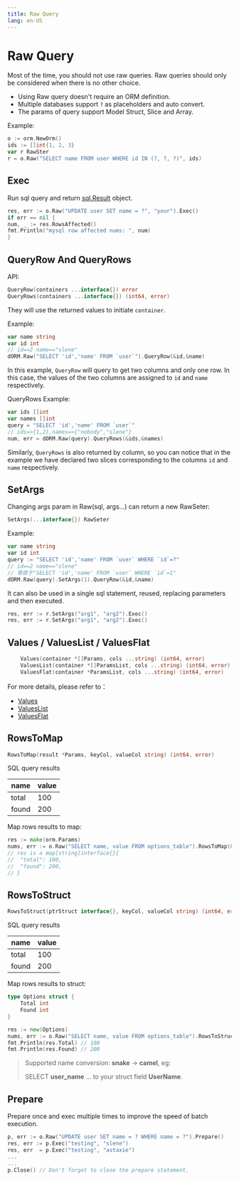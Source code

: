 ```yaml
---
title: Raw Query
lang: en-US
---
```


# Raw Query

Most of the time, you should not use raw queries. Raw queries should only be considered when there is no other choice.

* Using Raw query doesn't require an ORM definition.
* Multiple databases support `?` as placeholders and auto convert.
* The params of query support Model Struct, Slice and Array.

Example:

```go
o := orm.NewOrm()
ids := []int{1, 2, 3}
var r RawSter
r = o.Raw("SELECT name FROM user WHERE id IN (?, ?, ?)", ids)
```

## Exec

Run sql query and return [sql.Result](http://gowalker.org/database/sql#Result) object.

```go
res, err := o.Raw("UPDATE user SET name = ?", "your").Exec()
if err == nil {
num, _ := res.RowsAffected()
fmt.Println("mysql row affected nums: ", num)
}
```

## QueryRow And QueryRows

API:

```go
QueryRow(containers ...interface{}) error
QueryRows(containers ...interface{}) (int64, error)
```

They will use the returned values to initiate `container`.

Example:

```go
var name string
var id int
// id==2 name=="slene"
dORM.Raw("SELECT 'id','name' FROM `user`").QueryRow(&id,&name)
```

In this example, `QueryRow` will query to get two columns and only one row. In this case, the values of the two columns are assigned to `id` and `name` respectively.

QueryRows Example:

```go
var ids []int
var names []int
query = "SELECT 'id','name' FROM `user`"
// ids=>{1,2},names=>{"nobody","slene"}
num, err = dORM.Raw(query).QueryRows(&ids,&names)
```

Similarly, `QueryRows` is also returned by column, so you can notice that in the example we have declared two slices corresponding to the columns `id` and `name` respectively.

## SetArgs

Changing args param in Raw(sql, args...) can return a new RawSeter:

```go
SetArgs(...interface{}) RawSeter
```

Example:

```go
var name string
var id int
query := "SELECT 'id','name' FROM `user` WHERE `id`=?"
// id==2 name=="slene"
// 等效于"SELECT 'id','name' FROM `user` WHERE `id`=1"
dORM.Raw(query).SetArgs(1).QueryRow(&id,&name)
```

It can also be used in a single sql statement, reused, replacing parameters and then executed.

```go
res, err := r.SetArgs("arg1", "arg2").Exec()
res, err := r.SetArgs("arg1", "arg2").Exec()

```

## Values / ValuesList / ValuesFlat

```go
	Values(container *[]Params, cols ...string) (int64, error)
	ValuesList(container *[]ParamsList, cols ...string) (int64, error)
	ValuesFlat(container *ParamsList, cols ...string) (int64, error)
```

For more details, please refer to：

- [Values](./query_seter.md#values)
- [ValuesList](./query_seter.md#valueslist)
- [ValuesFlat](./query_seter.md#valuesflat)

## RowsToMap

```go
RowsToMap(result *Params, keyCol, valueCol string) (int64, error)
```

SQL query results

| name | value |
| --- | --- |
| total | 100 |
| found | 200 |

Map rows results to map:

```go
res := make(orm.Params)
nums, err := o.Raw("SELECT name, value FROM options_table").RowsToMap(&res, "name", "value")
// res is a map[string]interface{}{
//	"total": 100,
//	"found": 200,
// }
```

## RowsToStruct

```go
RowsToStruct(ptrStruct interface{}, keyCol, valueCol string) (int64, error)
```

SQL query results

| name | value |
| --- | --- |
| total | 100 |
| found | 200 |

Map rows results to struct:

```go
type Options struct {
	Total int
	Found int
}

res := new(Options)
nums, err := o.Raw("SELECT name, value FROM options_table").RowsToStruct(res, "name", "value")
fmt.Println(res.Total) // 100
fmt.Println(res.Found) // 200
```

> Supported name conversion: **snake** -> **camel**, eg:
>
> SELECT **user_name** ... to your struct field **UserName**.

## Prepare

Prepare once and exec multiple times to improve the speed of batch execution.

```go
p, err := o.Raw("UPDATE user SET name = ? WHERE name = ?").Prepare()
res, err := p.Exec("testing", "slene")
res, err  = p.Exec("testing", "astaxie")
...
...
p.Close() // Don't forget to close the prepare statement.
```
